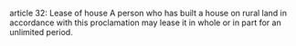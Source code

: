 article 32: Lease of house
A person who has built a house on rural land in accordance with this proclamation may lease it in whole or in part for an unlimited period.
<ul>
</ul>